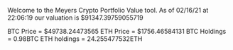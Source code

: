 Welcome to the Meyers Crypto Portfolio Value tool. 
As of 02/16/21 at 22:06:19 our valuation is $91347.39759055719 

BTC Price = $49738.24473565
 ETH Price = $1756.46584131
BTC Holdings = 0.98BTC
 ETH holdings = 24.255477532ETH 
